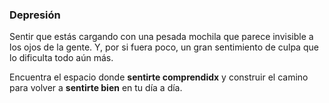 ### Depresión

Sentir que estás cargando con una pesada mochila que parece invisible a los ojos de la gente. Y, por si fuera poco, un gran sentimiento de culpa que lo dificulta todo aún más.

Encuentra el espacio donde **sentirte comprendidx** y construir el camino para volver a **sentirte bien** en tu día a día.
